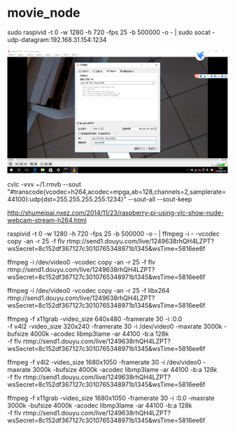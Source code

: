 # movie_node

sudo raspivid -t 0 -w 1280 -h 720 -fps 25 -b 500000 -o - | sudo socat - udp-datagram:192.168.31.154:1234

![pc_vlc配置](pc_vlc.png)







cvlc -vvv ~/1.rmvb --sout "#transcode{vcodec=h264,acodec=mpga,ab=128,channels=2,samplerate=44100}:udp{dst=255.255.255.255:1234}" --sout-all --sout-keep



http://shumeipai.nxez.com/2014/11/23/raspberry-pi-using-vlc-show-nude-webcam-stream-h264.html



raspivid -t 0 -w 1280 -h 720 -fps 25 -b 500000 -o - | ffmpeg -i - -vcodec copy -an -r 25 -f flv rtmp://send1.douyu.com/live/1249638rhQH4LZPT?wsSecret=8c152df367127c3010765348971b1345\&wsTime=5816ee6f


ffmpeg -i /dev/video0 -vcodec copy -an -r 25 -f flv rtmp://send1.douyu.com/live/1249638rhQH4LZPT?wsSecret=8c152df367127c3010765348971b1345\&wsTime=5816ee6f

ffmpeg -i /dev/video0 -vcodec copy -an -r 25 -f libx264 rtmp://send1.douyu.com/live/1249638rhQH4LZPT?wsSecret=8c152df367127c3010765348971b1345\&wsTime=5816ee6f




ffmpeg -f x11grab -video_size 640x480 -framerate 30 -i :0.0 \
-f v4l2 -video_size 320x240 -framerate 30 -i /dev/video0  -maxrate 3000k -bufsize 4000k -acodec libmp3lame -ar 44100 -b:a 128k \
-f flv rtmp://send1.douyu.com/live/1249638rhQH4LZPT?wsSecret=8c152df367127c3010765348971b1345\&wsTime=5816ee6f


ffmpeg -f v4l2 -video_size 1680x1050 -framerate 30 -i /dev/video0  -maxrate 3000k -bufsize 4000k -acodec libmp3lame -ar 44100 -b:a 128k \
-f flv rtmp://send1.douyu.com/live/1249638rhQH4LZPT?wsSecret=8c152df367127c3010765348971b1345\&wsTime=5816ee6f



ffmpeg -f x11grab -video_size 1680x1050 -framerate 30 -i :0.0 -maxrate 3000k -bufsize 4000k -acodec libmp3lame -ar 44100 -b:a 128k \
-f flv rtmp://send1.douyu.com/live/1249638rhQH4LZPT?wsSecret=8c152df367127c3010765348971b1345\&wsTime=5816ee6f

